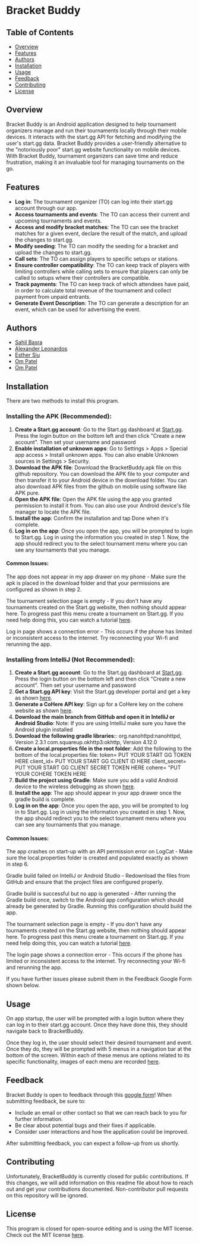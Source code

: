 # Bracket Buddy

## Table of Contents
- [Overview](#overview)
- [Features](#features)
- [Authors](#authors)
- [Installation](#installation)
- [Usage](#usage)
- [Feedback](#feedback)
- [Contributing](#contributing)
- [License](#license)

## Overview
Bracket Buddy is an Android application designed to help tournament organizers manage and run their tournaments locally 
through their mobile devices. It interacts with the start.gg API for fetching and modifying the user's start.gg data. 
Bracket Buddy provides a user-friendly alternative to the "notoriously poor" start.gg website functionality on mobile 
devices. With Bracket Buddy, tournament organizers can save time and reduce frustration, making it an invaluable tool for 
managing tournaments on the go. 

## Features
- **Log in**: The tournament organizer (TO) can log into their start.gg account through our app.
- **Access tournaments and events**: The TO can access their current and upcoming tournaments and events.
- **Access and modify bracket matches**: The TO can see the bracket matches for a given event, declare the result 
of the match, and upload the changes to start.gg. 
- **Modify seeding**: The TO can modify the seeding for a bracket and upload the changes to start.gg. 
- **Call sets**: The TO can assign players to specific setups or stations.
- **Ensure controller compatibility**: The TO can keep track of players with limiting controllers while calling sets 
to ensure that players can only be called to setups where their controllers are compatible.
- **Track payments**: The TO can keep track of which attendees have paid, in order to calculate total revenue of the 
tournament and collect payment from unpaid entrants.
- **Generate Event Description**: The TO can generate a description for an event, which can be used for advertising 
the event.

## Authors
- [Sahil Basra](https://github.com/SahilBas2005)
- [Alexander Leonardos](https://github.com/AlexLeonardos)
- [Esther Siu](https://github.com/essi-304)
- [Om Patel](https://github.com/ompatech)
- [Om Patel](https://github.com/om0611)

## Installation
There are two methods to install this program.

### Installing the APK (Recommended):
1. **Create a Start.gg account**: 
   Go to the Start.gg dashboard at [Start.gg](https://www.start.gg/). Press the login button on the bottom left and
   then click "Create a new account". Then set your username and password
2. **Enable installation of unknown apps**: 
Go to Settings > Apps > Special app access > Install unknown apps. You can also enable Unknown sources in Settings > Security. 
3. **Download the APK file**: 
Download the BracketBuddy.apk file on this github repository.
You can download the APK file to your computer and then transfer it to your Android device in the download folder.
You can also download APK files from the github on mobile using software like APK pure. 
4. **Open the APK file**: 
Open the APK file using the app you granted permission to install it from. You can also use your Android device's file manager
to locate the APK file. 
5. **Install the app**: 
Confirm the installation and tap Done when it's complete.
6. **Log in on the app**: 
   Once you open the app, you will be prompted to login to Start.gg. Log in using the information you created in step 1.
   Now, the app should redirect you to the select tournament menu where you can see any tournaments that you manage.

#### Common Issues:
The app does not appear in my app drawer on my phone - Make sure the apk is placed in the download folder and that your
permissions are configured as shown in step 2.

The tournament selection page is empty - If you don't have any tournaments created on the Start.gg website, then nothing
should appear here. To progress past this menu create a tournament on Start.gg. If you need help doing this, you can watch a tutorial [here](https://help.start.gg/en/articles/1465683-creating-a-tournament).

Log in page shows a connection error - This occurs if the phone has limited or inconsistent access to the internet.
Try reconnecting your Wi-fi and rerunning the app.

### Installing from IntelliJ (Not Recommended):
1. **Create a Start.gg account**:
   Go to the Start.gg dashboard at [Start.gg](https://www.start.gg/). Press the login button on the bottom left and
   then click "Create a new account". Then set your username and password
2. **Get a Start.gg API key**:
   Visit the Start.gg developer portal and get a key as shown [here](https://developer.start.gg/docs/authentication/#:~:text=In%20order%20to%20access%20start,AND%20fill%20out%20this%20form.).
3. **Generate a CoHere API key**:
   Sign up for a CoHere key on the cohere website as shown [here](https://www.nightfall.ai/ai-security-101/cohere-api-key#:~:text=conversational%20AI%20applications.-,To%20get%20a%20Cohere%20API%20key%2C%20developers%20need%20to%20sign,before%20deploying%20them%20to%20production.).
4. **Download the main branch from GitHub and open it in IntelliJ or Android Studio**:
   Note: If you are using IntelliJ make sure you have the Android plugin installed
5. **Download the following gradle libraries:**:
   org.nanohttpd:nanohttpd, Version 2.3.1
   com.squareup.okhttp3:okhttp, Version 4.12.0
6. **Create a local.properties file in the root folder**:
   Add the following to the bottom of the local.properties file:
  token= PUT YOUR START GG TOKEN HERE
  client_id= PUT YOUR START GG CLIENT ID HERE
  client_secret= PUT YOUR START GG CLIENT SECRET TOKEN HERE
  cohere= "PUT YOUR COHERE TOKEN HERE
7. **Build the project using Gradle**:
   Make sure you add a valid Android device to the wireless debugging as shown [here](https://www.geeksforgeeks.org/guide-to-install-and-setup-intellij-idea-for-android-app-development/).
8. **Install the app**: The app should appear in your app drawer once the gradle build is complete.
9. **Log in on the app**:
   Once you open the app, you will be prompted to log in to Start.gg. Log in using the information you created in step 1.
   Now, the app should redirect you to the select tournament menu where you can see any tournaments that you manage.

#### Common Issues:
The app crashes on start-up with an API permission error on LogCat - Make sure the local.properties folder is created
and populated exactly as shown in step 6.

Gradle build failed on IntelliJ or Android Studio - Redownload the files from GitHub and ensure that the project
files are configured properly.

Gradle build is successful but no app is generated - After running the Gradle build once, switch to the Android app
configuration which should already be generated by Gradle. Running this configuration should build the app.

The tournament selection page is empty - If you don't have any tournaments created on the Start.gg website, then nothing
should appear here. To progress past this menu create a tournament on Start.gg. If you need help doing this, you can watch a tutorial [here](https://help.start.gg/en/articles/1465683-creating-a-tournament).

The login page shows a connection error - This occurs if the phone has limited or inconsistent access to the internet.
Try reconnecting your Wi-fi and rerunning the app.

If you have further issues please submit them in the Feedback Google Form shown below.   

## Usage
On app startup, the user will be prompted with a login button where they can log in to their start.gg account. Once they have done this, they should navigate back to BracketBuddy.

Once they log in, the user should select their desired tournament and event. Once they do, they will be prompted with 5 menus in a navigation bar at the bottom of the screen. Within each of these menus are options related to its specific functionality, images of each menu are recorded [here](https://drive.google.com/drive/folders/1ykSAsVVC5Af_IVYZX9h985wE7KAtisu3?usp=sharing). 
## Feedback
Bracket Buddy is open to feedback through this [google form](https://forms.gle/7vZLDufXwvgFXi8L8)!
When submitting feedback, be sure to:
- Include an email or other contact so that we can reach back to you for further information.
- Be clear about potential bugs and their fixes if applicable.
- Consider user interactions and how the application could be improved.

After submitting feedback, you can expect a follow-up from us shortly.


## Contributing
Unfortunately, BracketBuddy is currently closed for public contributions. If this changes, we will add information on this readme file about how to reach out and get your contributions documented. Non-contributor
pull requests on this repository will be ignored.

## License
This program is closed for open-source editing and is using the MIT license.
Check out the MIT license [here](LICENSE).
